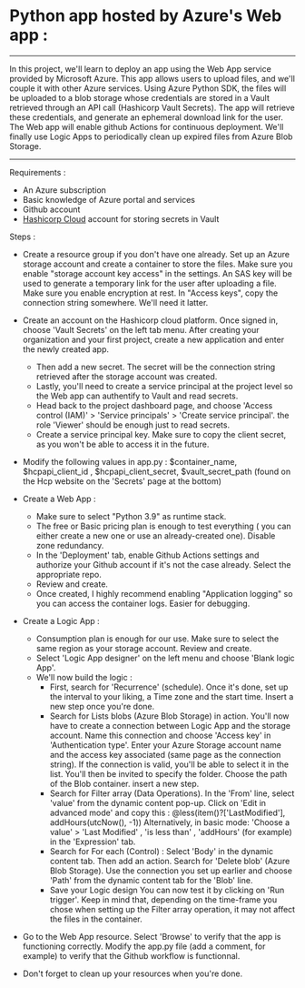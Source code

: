 # Python app hosted by Azure's Web app :  

------------------------------------------------------------------------------------------------------------------------------

In this project, we'll learn to deploy an app using the Web App service provided by Microsoft Azure. This app allows users to upload files, and we'll couple it with other Azure services.
Using Azure Python SDK, the files will be uploaded to a blob storage whose credentials are stored in a Vault retrieved through an API call (Hashicorp Vault Secrets). The app will retrieve these credentials, and generate an ephemeral download link for the user.
The Web app will enable github Actions for continuous deployment. We'll finally use Logic Apps to periodically clean up expired files from Azure Blob Storage.

------------------------------------------------------------------------------------------------------------------------------

Requirements : 

- An Azure subscription
- Basic knowledge of Azure portal and services
- Github account
- [Hashicorp Cloud](https://portal.cloud.hashicorp.com/) account for storing secrets in Vault

Steps : 
   
- Create a resource group if you don't have one already. Set up an Azure storage account and create a container to store the files. Make sure you enable "storage account key access" in the settings.
An SAS key will be used to generate a temporary link for the user after uploading a file. Make sure you enable encryption at rest. In "Access keys", copy the connection string somewhere. We'll need it latter.

- Create an account on the Hashicorp cloud platform. Once signed in, choose 'Vault Secrets' on the left tab menu. After creating your organization and your first project, create a new application and enter the newly created app.
   - Then add a new secret. The secret will be the connection string retrieved after the storage account was created. 
   - Lastly, you'll need to create a service principal at the project level so the Web app can authentify to Vault and read secrets.
   - Head back to the project dashboard page, and choose 'Access control (IAM)' > 'Service principals' > 'Create service principal'. the role 'Viewer' should be enough just to read secrets.
   - Create a service principal key. Make sure to copy the client secret, as you won't be able to access it in the future.

- Modify the following values in app.py : $container_name, $hcpapi_client_id , $hcpapi_client_secret, $vault_secret_path (found on the Hcp website on the 'Secrets' page at the bottom)

- Create a Web App :
   - Make sure to select "Python 3.9" as runtime stack.
   - The free or Basic pricing plan is enough to test everything ( you can either create a new one or use an already-created one). Disable zone redundancy.
   - In the 'Deployment' tab, enable Github Actions settings and authorize your Github account if it's not the case already. Select the appropriate repo.
   - Review and create.
   - Once created, I highly recommend enabling "Application logging" so you can access the container logs. Easier for debugging.

- Create a Logic App :
  - Consumption plan is enough for our use. Make sure to select the same region as your storage account. Review and create.
  - Select 'Logic App designer' on the left menu and choose 'Blank logic App'.
  - We'll now build the logic :
      - First, search for 'Recurrence' (schedule). Once it's done, set up the interval to your liking, a Time zone and the start time. Insert a new step once you're done.
      - Search for Lists blobs (Azure Blob Storage) in action. You'll now have to create a connection between Logic App and the storage account. Name this connection and choose 'Access key' in 'Authentication type'. Enter your
        Azure Storage account name and the access key associated (same page as the connection string). If the connection is valid, you'll be able to select it in the list. You'll then be invited to specify the folder. Choose the path of the Blob container. insert a new step.
      - Search for Filter array (Data Operations). In the 'From' line, select 'value' from the dynamic content pop-up. Click on 'Edit in advanced mode' and copy this : @less(item()?['LastModified'], addHours(utcNow(), -1))
        Alternatively, in basic mode: 'Choose a value' > 'Last Modified' , 'is less than' , 'addHours' (for example) in the 'Expression' tab.
      - Search for For each (Control) : Select 'Body' in the dynamic content tab. Then add an action. Search for 'Delete blob' (Azure Blob Storage). Use the connection you set up earlier and choose 'Path' from the dynamic content tab for the 'Blob' line.
      - Save your Logic design
    You can now test it by clicking on 'Run trigger'. Keep in mind that, depending on the time-frame you chose when setting up the Filter array operation, it may not affect the files in the container.

- Go to the Web App resource. Select 'Browse' to verify that the app is functioning correctly. Modify the app.py file (add a comment, for example) to verify that the Github workflow is functionnal.
- Don't forget to clean up your resources when you're done. 
